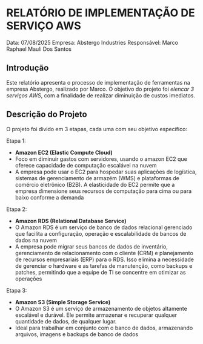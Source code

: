 # RELATÓRIO DE IMPLEMENTAÇÃO DE SERVIÇO AWS

Data: 07/08/2025
Empresa: Abstergo Industries
Responsável: Marco Raphael Mauli Dos Santos

## Introdução

Este relatório apresenta o processo de implementação de ferramentas na empresa Abstergo, realizado por Marco. O objetivo do projeto foi *elencar 3 serviços AWS*, com a finalidade de realizar diminuição de custos imediatos.

## Descrição do Projeto

O projeto foi divido em 3 etapas, cada uma com seu objetivo específico:

Etapa 1:
- **Amazon EC2 (Elastic Compute Cloud)**
- Foco em diminuir gastos com servidores, usando o amazon EC2 que oferece capacidade de computação escalável na nuvem
- A empresa pode usar o EC2 para hospedar suas aplicações de logística, sistemas de gerenciamento de armazém (WMS) e plataformas de comércio eletrônico (B2B). A elasticidade do EC2 permite que a empresa dimensione seus recursos de computação para cima ou para baixo conforme a demanda

Etapa 2:
- **Amazon RDS (Relational Database Service)**
- O Amazon RDS é um serviço de banco de dados relacional gerenciado que facilita a configuração, operação e escalabilidade de bancos de dados na nuvem
- A empresa pode migrar seus bancos de dados de inventário, gerenciamento de relacionamento com o cliente (CRM) e planejamento de recursos empresariais (ERP) para o RDS. Isso elimina a necessidade de gerenciar o hardware e as tarefas de manutenção, como backups e patches, permitindo que a equipe de TI se concentre em otimizar as operações

Etapa 3:
- **Amazon S3 (Simple Storage Service)**
- O Amazon S3 é um serviço de armazenamento de objetos altamente escalável e durável. Ele permite armazenar e recuperar qualquer quantidade de dados, de qualquer lugar.
- Ideal para trabalhar em conjunto com o banco de dados, armazenando arquivos, imagens e backups de banco de dados